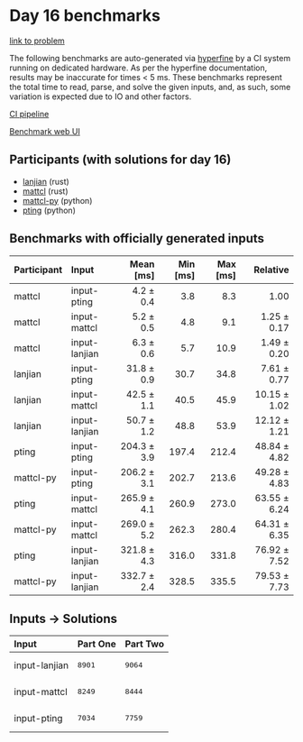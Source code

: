 # Day 16 benchmarks

[link to problem](https://adventofcode.com/2023/day/16)

The following benchmarks are auto-generated via
[hyperfine](https://github.com/sharkdp/hyperfine) by a CI system running on
dedicated hardware. As per the hyperfine documentation, results may be
inaccurate for times < 5 ms. These benchmarks represent the total time to read,
parse, and solve the given inputs, and, as such, some variation is expected due
to IO and other factors.

[CI pipeline](http://ci.papercode.net:8080/teams/main/pipelines/aoc2023)

[Benchmark web UI](https://aoc.ancalagon.black)


## Participants (with solutions for day 16)

- [lanjian](https://github.com/lanjian/aoc-2023) (rust)
- [mattcl](https://github.com/mattcl/aoc2023) (rust)
- [mattcl-py](https://github.com/mattcl/aoc2023-py) (python)
- [pting](https://github.com/pting/aoc2023) (python)


## Benchmarks with officially generated inputs

| Participant | Input | Mean [ms] | Min [ms] | Max [ms] | Relative |
|:---|:---|---:|---:|---:|---:|
| mattcl | input-pting | 4.2 ± 0.4 | 3.8 | 8.3 | 1.00 |
| mattcl | input-mattcl | 5.2 ± 0.5 | 4.8 | 9.1 | 1.25 ± 0.17 |
| mattcl | input-lanjian | 6.3 ± 0.6 | 5.7 | 10.9 | 1.49 ± 0.20 |
| lanjian | input-pting | 31.8 ± 0.9 | 30.7 | 34.8 | 7.61 ± 0.77 |
| lanjian | input-mattcl | 42.5 ± 1.1 | 40.5 | 45.9 | 10.15 ± 1.02 |
| lanjian | input-lanjian | 50.7 ± 1.2 | 48.8 | 53.9 | 12.12 ± 1.21 |
| pting | input-pting | 204.3 ± 3.9 | 197.4 | 212.4 | 48.84 ± 4.82 |
| mattcl-py | input-pting | 206.2 ± 3.1 | 202.7 | 213.6 | 49.28 ± 4.83 |
| pting | input-mattcl | 265.9 ± 4.1 | 260.9 | 273.0 | 63.55 ± 6.24 |
| mattcl-py | input-mattcl | 269.0 ± 5.2 | 262.3 | 280.4 | 64.31 ± 6.35 |
| pting | input-lanjian | 321.8 ± 4.3 | 316.0 | 331.8 | 76.92 ± 7.52 |
| mattcl-py | input-lanjian | 332.7 ± 2.4 | 328.5 | 335.5 | 79.53 ± 7.73 |


## Inputs -> Solutions

| Input | Part One | Part Two |
|:---|:---|:---|
|input-lanjian|<pre>8901</pre>|<pre>9064</pre>|
|input-mattcl|<pre>8249</pre>|<pre>8444</pre>|
|input-pting|<pre>7034</pre>|<pre>7759</pre>|